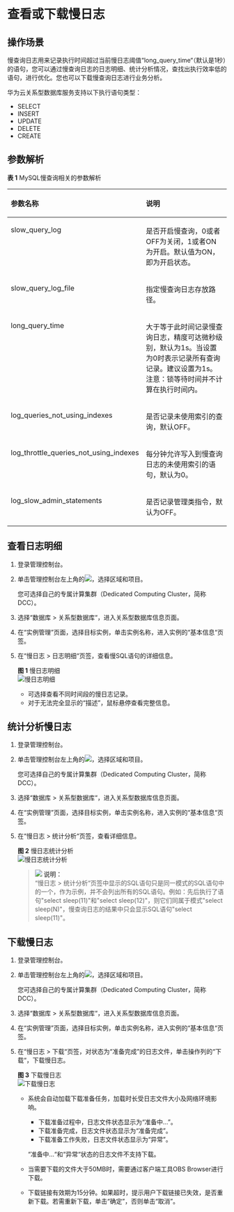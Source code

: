 # 查看或下载慢日志<a name="TOPIC_0142028251"></a>

## 操作场景<a name="section61232893165332"></a>

慢查询日志用来记录执行时间超过当前慢日志阈值“long\_query\_time“（默认是1秒）的语句，您可以通过慢查询日志的日志明细、统计分析情况，查找出执行效率低的语句，进行优化。您也可以下载慢查询日志进行业务分析。

华为云关系型数据库服务支持以下执行语句类型：

-   SELECT
-   INSERT
-   UPDATE
-   DELETE
-   CREATE

## 参数解析<a name="section121471583582"></a>

**表 1**  MySQL慢查询相关的参数解析

<a name="table1455312241604"></a>
<table><thead align="left"><tr id="row1755318241201"><th class="cellrowborder" valign="top" width="30%" id="mcps1.2.3.1.1"><p id="p455311242020"><a name="p455311242020"></a><a name="p455311242020"></a>参数名称</p>
</th>
<th class="cellrowborder" valign="top" width="70%" id="mcps1.2.3.1.2"><p id="p15534249012"><a name="p15534249012"></a><a name="p15534249012"></a>说明</p>
</th>
</tr>
</thead>
<tbody><tr id="row145532241400"><td class="cellrowborder" valign="top" width="30%" headers="mcps1.2.3.1.1 "><p id="p175533249020"><a name="p175533249020"></a><a name="p175533249020"></a>slow_query_log</p>
</td>
<td class="cellrowborder" valign="top" width="70%" headers="mcps1.2.3.1.2 "><p id="p1919174811719"><a name="p1919174811719"></a><a name="p1919174811719"></a>是否开启慢查询，0或者OFF为关闭，1或者ON为开启。默认值为ON，即为开启状态。</p>
</td>
</tr>
<tr id="row165533247017"><td class="cellrowborder" valign="top" width="30%" headers="mcps1.2.3.1.1 "><p id="p155318242002"><a name="p155318242002"></a><a name="p155318242002"></a>slow_query_log_file</p>
</td>
<td class="cellrowborder" valign="top" width="70%" headers="mcps1.2.3.1.2 "><p id="p10553202412016"><a name="p10553202412016"></a><a name="p10553202412016"></a>指定慢查询日志存放路径。</p>
</td>
</tr>
<tr id="row35531624400"><td class="cellrowborder" valign="top" width="30%" headers="mcps1.2.3.1.1 "><p id="p555392411010"><a name="p555392411010"></a><a name="p555392411010"></a>long_query_time</p>
</td>
<td class="cellrowborder" valign="top" width="70%" headers="mcps1.2.3.1.2 "><p id="p15370439216"><a name="p15370439216"></a><a name="p15370439216"></a>大于等于此时间记录慢查询日志，精度可达微秒级别，默认为1s。当设置为0时表示记录所有查询记录。建议设置为1s。注意：锁等待时间并不计算在执行时间内。</p>
</td>
</tr>
<tr id="row195531424101"><td class="cellrowborder" valign="top" width="30%" headers="mcps1.2.3.1.1 "><p id="p8553132412010"><a name="p8553132412010"></a><a name="p8553132412010"></a>log_queries_not_using_indexes</p>
</td>
<td class="cellrowborder" valign="top" width="70%" headers="mcps1.2.3.1.2 "><p id="p35534249014"><a name="p35534249014"></a><a name="p35534249014"></a>是否记录未使用索引的查询，默认OFF。</p>
</td>
</tr>
<tr id="row455332412019"><td class="cellrowborder" valign="top" width="30%" headers="mcps1.2.3.1.1 "><p id="p155535249010"><a name="p155535249010"></a><a name="p155535249010"></a>log_throttle_queries_not_using_indexes</p>
</td>
<td class="cellrowborder" valign="top" width="70%" headers="mcps1.2.3.1.2 "><p id="p45532243012"><a name="p45532243012"></a><a name="p45532243012"></a>每分钟允许写入到慢查询日志的未使用索引的语句，默认为0。</p>
</td>
</tr>
<tr id="row15745241532"><td class="cellrowborder" valign="top" width="30%" headers="mcps1.2.3.1.1 "><p id="p85755242033"><a name="p85755242033"></a><a name="p85755242033"></a>log_slow_admin_statements</p>
</td>
<td class="cellrowborder" valign="top" width="70%" headers="mcps1.2.3.1.2 "><p id="p257510246312"><a name="p257510246312"></a><a name="p257510246312"></a>是否记录管理类指令，默认为OFF。</p>
</td>
</tr>
</tbody>
</table>

## 查看日志明细<a name="section467223910567"></a>

1.  登录管理控制台。
2.  单击管理控制台左上角的![](figures/image_0142028501.png)，选择区域和项目。

    您可选择自己的专属计算集群（Dedicated Computing Cluster，简称DCC）。

3.  选择“数据库  \>  关系型数据库“，进入关系型数据库信息页面。
4.  在“实例管理”页面，选择目标实例，单击实例名称，进入实例的“基本信息“页签。
5.  在“慢日志  \>  日志明细“页签，查看慢SQL语句的详细信息。

    **图 1**  慢日志明细<a name="fig3667171913514"></a>  
    ![](figures/慢日志明细.png "慢日志明细")

    -   可选择查看不同时间段的慢日志记录。
    -   对于无法完全显示的“描述”，鼠标悬停查看完整信息。


## 统计分析慢日志<a name="section12190525710"></a>

1.  登录管理控制台。
2.  单击管理控制台左上角的![](figures/image_0142028501.png)，选择区域和项目。

    您可选择自己的专属计算集群（Dedicated Computing Cluster，简称DCC）。

3.  选择“数据库  \>  关系型数据库“，进入关系型数据库信息页面。
4.  在“实例管理”页面，选择目标实例，单击实例名称，进入实例的“基本信息“页签。
5.  在“慢日志  \>  统计分析“页签，查看详细信息。

    **图 2**  慢日志统计分析<a name="fig314542335419"></a>  
    ![](figures/慢日志统计分析.png "慢日志统计分析")

    >![](public_sys-resources/icon-note.gif) **说明：**   
    >“慢日志  \>  统计分析“页签中显示的SQL语句只是同一模式的SQL语句中的一个，作为示例，并不会列出所有的SQL语句。例如：先后执行了语句"select sleep\(11\)"和"select sleep\(12\)"，则它们同属于模式"select sleep\(N\)"，慢查询日志的结果中只会显示SQL语句"select sleep\(11\)"。  


## 下载慢日志<a name="section759312713359"></a>

1.  登录管理控制台。
2.  单击管理控制台左上角的![](figures/image_0142028501.png)，选择区域和项目。

    您可选择自己的专属计算集群（Dedicated Computing Cluster，简称DCC）。

3.  选择“数据库  \>  关系型数据库“，进入关系型数据库信息页面。
4.  在“实例管理”页面，选择目标实例，单击实例名称，进入实例的“基本信息“页签。
5.  在“慢日志  \>  下载“页签，对状态为“准备完成”的日志文件，单击操作列的“下载“，下载慢日志。

    **图 3**  下载慢日志<a name="fig711785217548"></a>  
    ![](figures/下载慢日志.png "下载慢日志")

    -   系统会自动加载下载准备任务，加载时长受日志文件大小及网络环境影响。

        -   下载准备过程中，日志文件状态显示为“准备中...”。
        -   下载准备完成，日志文件状态显示为“准备完成”。
        -   下载准备工作失败，日志文件状态显示为“异常”。

        “准备中...“和“异常“状态的日志文件不支持下载。

    -   当需要下载的文件大于50MB时，需要通过客户端工具OBS Browser进行下载。
    -   下载链接有效期为15分钟。如果超时，提示用户下载链接已失效，是否重新下载。若需重新下载，单击“确定”，否则单击“取消”。


